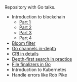 Repository with Go talks.

- Introduction to blockchain
	- [Part 1](http://talks.godoc.org/github.com/sashayakovtseva/talks/blockchain/intro1.slide)
	- [Part 2](http://talks.godoc.org/github.com/sashayakovtseva/talks/blockchain/intro2.slide)
	- [Part 3](http://talks.godoc.org/github.com/sashayakovtseva/talks/blockchain/intro3.slide)
	- [Part 4](http://talks.godoc.org/github.com/sashayakovtseva/talks/blockchain/intro4.slide)
- [Bloom filter](http://talks.godoc.org/github.com/sashayakovtseva/talks/bloom-filter/bloom.slide)
- [Go channels in-depth](http://talks.godoc.org/github.com/sashayakovtseva/talks/channel/channel.slide)
- [CRI in details](http://talks.godoc.org/github.com/sashayakovtseva/talks/cri/cri.slide)
- [Depth-first search in practice](http://talks.godoc.org/github.com/sashayakovtseva/talks/dfs/dfs.slide)
- [File finalizers in Go](http://talks.godoc.org/github.com/sashayakovtseva/talks/file-finalizer/file-finalizer.slide)
- Introduction to Kubernetes
- Handle errors like Rob Pike
